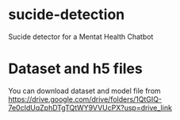 # sucide-detection
Sucide detector for a Mentat Health Chatbot


# Dataset and h5 files
You can download dataset and model file from https://drive.google.com/drive/folders/1QtGIQ-7e0cIdUqZphDTgTQtWY9VVUcPX?usp=drive_link
